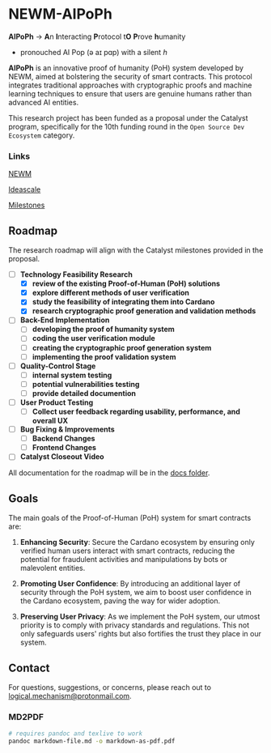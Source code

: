 # NEWM-AIPoPh

**AIPoPh** -> **A**n **I**nteracting **P**rotocol t**O** **P**rove **h**umanity

- pronouched AI Pop (ə aɪ pɑp) with a silent *h*


**AIPoPh** is an innovative proof of humanity (PoH) system developed by NEWM, aimed at bolstering the security of smart contracts. This protocol integrates traditional approaches with cryptographic proofs and machine learning techniques to ensure that users are genuine humans rather than advanced AI entities.

This research project has been funded as a proposal under the Catalyst program, specifically for the 10th funding round in the `Open Source Dev Ecosystem` category.

### Links

[NEWM](https://newm.io/)

[Ideascale](https://projectcatalyst.io/funds/10/f10-osde-open-source-dev-ecosystem/newm-community-proof-of-human-poh-system-enhance-security-for-smart-contracts)

[Milestones](https://milestones.projectcatalyst.io/projects/1000130/)

## **Roadmap**

The research roadmap will align with the Catalyst milestones provided in the proposal.

- [ ] **Technology Feasibility Research**
  - [x] **review of the existing Proof-of-Human (PoH) solutions**
  - [x] **explore different methods of user verification**
  - [x] **study the feasibility of integrating them into Cardano**
  - [x] **research cryptographic proof generation and validation methods**
- [ ] **Back-End Implementation**
  - [ ] **developing the proof of humanity system**
  - [ ] **coding the user verification module**
  - [ ] **creating the cryptographic proof generation system**
  - [ ] **implementing the proof validation system**
- [ ] **Quality-Control Stage**
  - [ ] **internal system testing**
  - [ ] **potential vulnerabilities testing**
  - [ ] **provide detailed documention**
- [ ] **User Product Testing**
  - [ ] **Collect user feedback regarding usability, performance, and overall UX**
- [ ] **Bug Fixing & Improvements**
  - [ ] **Backend Changes**
  - [ ] **Frontend Changes**
- [ ] **Catalyst Closeout Video**

All documentation for the roadmap will be in the [docs folder](./docs/).

## Goals

The main goals of the Proof-of-Human (PoH) system for smart contracts are:

1. **Enhancing Security**: Secure the Cardano ecosystem by ensuring only verified human users interact with smart contracts, reducing the potential for fraudulent activities and manipulations by bots or malevolent entities.

2. **Promoting User Confidence**: By introducing an additional layer of security through the PoH system, we aim to boost user confidence in the Cardano ecosystem, paving the way for wider adoption.

3. **Preserving User Privacy**: As we implement the PoH system, our utmost priority is to comply with privacy standards and regulations. This not only safeguards users' rights but also fortifies the trust they place in our system.

## Contact

For questions, suggestions, or concerns, please reach out to logical.mechanism@protonmail.com.

### MD2PDF

```bash
# requires pandoc and texlive to work
pandoc markdown-file.md -o markdown-as-pdf.pdf
```